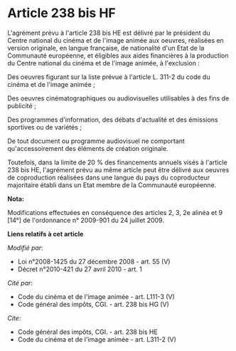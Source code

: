 # Article 238 bis HF

L'agrément prévu à l'article 238 bis HE est délivré par le président du Centre national du cinéma et de l'image animée aux
oeuvres, réalisées en version originale, en langue française, de nationalité d'un Etat de la Communauté européenne, et
éligibles aux aides financières à la production du Centre national du cinéma et de l'image animée, à l'exclusion : 

Des oeuvres figurant sur la liste prévue à l'article L. 311-2 du code du cinéma et de l'image animée ; 

Des oeuvres cinématographiques ou audiovisuelles utilisables à des fins de publicité ; 

Des programmes d'information, des débats d'actualité et des émissions sportives ou de variétés ; 

De tout document ou programme audiovisuel ne comportant qu'accessoirement des éléments de création originale. 

Toutefois, dans la limite de 20 % des financements annuels visés à l'article 238 bis HE, l'agrément prévu au même article
peut être délivré aux oeuvres de coproduction réalisées dans une langue du pays du coproducteur majoritaire établi dans un
Etat membre de la Communauté européenne.

**Nota:**

Modifications effectuées en conséquence des articles 2, 3, 2e alinéa et 9 [14°] de l'ordonnance n° 2009-901 du 24 juillet
2009.

**Liens relatifs à cet article**

_Modifié par_:

  - Loi n°2008-1425 du 27 décembre 2008 - art. 55 (V)
  - Décret n°2010-421  du 27 avril 2010 - art. 1

_Cité par_:

  - Code du cinéma et de l'image animée - art. L111-3 (V)
  - Code général des impôts, CGI. - art. 238 bis HG (V)

_Cite_:

  - Code général des impôts, CGI. - art. 238 bis HE
  - Code du cinéma et de l'image animée - art. L311-2 (V)

